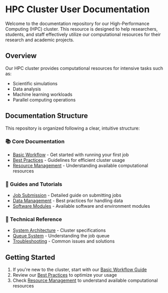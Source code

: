 # HPC Cluster User Documentation

Welcome to the documentation repository for our High-Performance Computing (HPC)
cluster. This resource is designed to help researchers, students, and staff
effectively utilize our computational resources for their research and academic
projects.

## Overview

Our HPC cluster provides computational resources for intensive tasks such as:

- Scientific simulations
- Data analysis
- Machine learning workloads
- Parallel computing operations

## Documentation Structure

This repository is organized following a clear, intuitive structure:

### 📚 Core Documentation

- [Basic Workflow](docs/basic_workflow.md) - Get started with running your first
  job
- [Best Practices](docs/best_practices.md) - Guidelines for efficient cluster
  usage
- [Resource Management](docs/resources.md) - Understanding available
  computational resources

### 📘 Guides and Tutorials

- [Job Submission](docs/job_submission.md) - Detailed guide on submitting jobs
- [Data Management](docs/data_management.md) - Best practices for handling data
- [Software Modules](docs/modules.md) - Available software and environment
  modules

### 🔧 Technical Reference

- [System Architecture](docs/architecture.md) - Cluster specifications
- [Queue System](docs/queue_system.md) - Understanding the job queue
- [Troubleshooting](docs/troubleshooting.md) - Common issues and solutions

## Getting Started

1. If you're new to the cluster, start with our
   [Basic Workflow Guide](docs/basic_workflow.md)
2. Review our [Best Practices](docs/best_practices.md) to optimize your usage
3. Check [Resource Management](docs/resources.md) to understand available
   computational resources
